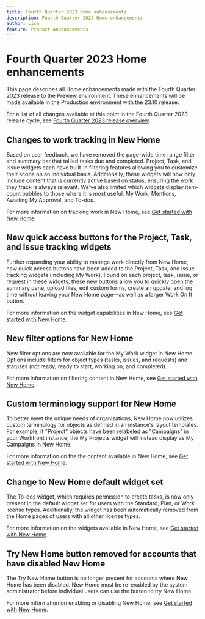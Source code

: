```yaml
---
title: Fourth Quarter 2023 Home enhancements
description: Fourth Quarter 2023 Home enhancements
author: Lisa
feature: Product Announcements
---
```

# Fourth Quarter 2023 Home enhancements

This page describes all Home enhancements made with the Fourth Quarter 2023 release to the Preview environment. These enhancements will be made available in the Production environment with the 23.10 release.

For a list of all changes available at this point in the Fourth Quarter 2023 release cycle, see [Fourth Quarter 2023 release overview](/help/quicksilver/product-announcements/product-releases/23-q4-release-activity/23-q4-release-overview.md).

<!--
## Boards widget

Release note here
-->

<!--
## New Home page for contributors

Release note here
-->

## Changes to work tracking in New Home

Based on user feedback, we have removed the page-wide time range filter and summary bar that tallied tasks due and completed. Project, Task, and Issue widgets each have built-in filtering features allowing you to customize their scope on an individual basis. Additionally, these widgets will now only include content that is currently active based on status, ensuring the work they track is always relevant. We've also limited which widgets display item-count bubbles to those where it is most useful: My Work, Mentions, Awaiting My Approval, and To-dos.

For more information on tracking work in New Home, see [Get started with New Home](/help/quicksilver/workfront-basics/using-home/new-home/get-started-with-new-home.md).

## New quick access buttons for the Project, Task, and Issue tracking widgets

Further expanding  your ability to manage work directly from New Home, new quick access buttons have been added to the Project, Task, and Issue tracking widgets (including My Work). Found on each project, task, issue, or request in these widgets, these new buttons allow you to quickly open the summary pane, upload files, edit custom forms, create an update, and log time without leaving your New Home page—as well as a larger Work On It button.

For more information on the widget capabilities in New Home, see [Get started with New Home](/help/quicksilver/workfront-basics/using-home/new-home/get-started-with-new-home.md).

## New filter options for New Home

New filter options are now available for the My Work widget in New Home. Options include filters for object types (tasks, issues, and requests) and statuses (not ready, ready to start, working on, and completed).

For more information on filtering content in New Home, see [Get started with New Home](/help/quicksilver/workfront-basics/using-home/new-home/get-started-with-new-home.md).

## Custom terminology support for New Home

To better meet the unique needs of organizations, New Home now utilizes custom terminology for objects as defined in an instance's layout templates. For example, if "Project" objects have been relabeled as "Campaigns" in your Workfront instance, the My Projects widget will instead display as My Campaigns in New Home.

For more information on the the content available in New Home, see [Get started with New Home](/help/quicksilver/workfront-basics/using-home/new-home/get-started-with-new-home.md).

## Change to New Home default widget set

The To-dos widget, which requires permission to create tasks, is now only present in the default widget set for users with the Standard, Plan, or Work license types. Additionally, the widget has been automatically removed from the Home pages of users with all other license types.

For more information on the widgets available in New Home, see [Get started with New Home](/help/quicksilver/workfront-basics/using-home/new-home/get-started-with-new-home.md).

## Try New Home button removed for accounts that have disabled New Home

The Try New Home button is no longer present for accounts where New Home has been disabled. New Home must be re-enabled by the system administrator before individual users can use the button to try New Home.

For more information on enabling or disabling New Home, see [Get started with New Home](/help/quicksilver/workfront-basics/using-home/new-home/get-started-with-new-home.md).
